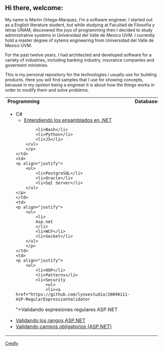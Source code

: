 ## Hi there, welcome:


My name is Martin Ortega-Marquez, I'm a software engineer.
I started out as a English literature student, but while studying at Facultad de Filosofia y letras UNAM, discovered the joys of programming then I decided
to study administrative systems in Universidad del Valle de Mexico UVM.
I currently hold a master degree of sytems engineering from Universidad del Valle de Mexico UVM.

For the past twelve years, I had architected and developed software for a variety of industries, including banking industry, insurance companies and goverment ministries.

This is my personal repository for the technologies I usually use for building products.
Here you will find samples that I use for showing concepts, because in my opinion being a engineer it is about
how the things works in order to modify them and solve problems.
   
<table width="100%">
<tr>
	<td><b>Programming</b></td>
	<td><b>Databases</b></td>
	<td><b>Communications</b></td>
	<td><b>Design</b></td>
</tr>
<tr>
	<td>
	<p align="Justify">
		<ul>
			<li>C#
				<ul>
					<li><a href="https://github.com/lynxestudio/20081229-FirstApp
">Entendiendo los ensamblados en .NET</a></li>
				</ul>
			</li>
			
			<li>Bash</li>
			<li>Python</li>
			<li>JS</li>
		</ul>
		</p>
	</td>
	<td>
	<p align="justify">
		<ul>
			<li>PostgreSQL</li>
			<li>Oracle</li>
			<li>Sql Server</li>
		</ul>
	</p>
	</td>
	<td>
	<p align="justify">
		<ul>
			<li>
			Asp.net
			</li>
			<li>WCF</li>
			<li>Socket</li>
		</ul>
		</p>
	</td>
	<td>
	<p align="justify">
		<ul>
			<li>OOP</li>
			<li>Patterns</li>
			<li>Security
				<ul>
				<li><a href="https://github.com/lynxestudio/20090111-ASP-RegularExpressionValidator
">Validando expresiones regulares ASP.NET</a></li>
				<li><a href="https://github.com/lynxestudio/20090106-ASP-RangeValidator
">Validando los rangos ASP.NET</a></li>
				<li><a href="https://github.com/lynxestudio/20090104-ASP-RequiredFieldValidator
">Validando campos obligatorios (ASP.NET)</a></li>
				</ul>
			</li>
		</ul>
	</p>
	</td>
</tr>
</table>

<a href="https://www.credly.com/users/martin-ortega-marquez">Credly</a>
<!--
**lynxestudio/lynxestudio** is a ✨ _special_ ✨ repository because its `README.md` (this file) appears on your GitHub profile.

Here are some ideas to get you started:
-->

